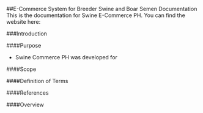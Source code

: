 ##E-Commerce System for Breeder Swine and Boar Semen Documentation
This is the documentation for Swine E-Commerce PH. You can find the website here: <INSERT WEB ADDRESS>

###Introduction

####Purpose
* Swine Commerce PH was developed for 

####Scope


####Definition of Terms


####References


####Overview
